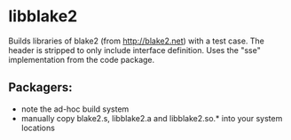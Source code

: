 libblake2
=========

Builds libraries of blake2 (from http://blake2.net) with a test case.
The header is stripped to only include interface definition. Uses the "sse"
implementation from the code package.

Packagers:
----------

- note the ad-hoc build system
- manually copy blake2.s, libblake2.a and libblake2.so.\* into your system
  locations
